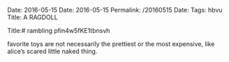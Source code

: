 Date: 2016-05-15
Date: 2016-05-15
Permalink: /20160515
Date: 
Tags: hbvu
Title: A RAGDOLL
  
Title:# rambling pfin4w5fKE1tbnsvh  
  
favorite toys are not necessarily the prettiest or the most expensive, like alice’s scared little naked thing.  
